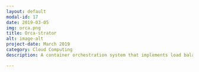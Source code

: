 ```yaml
---
layout: default
modal-id: 17
date: 2019-03-05
img: orca.png
title: Orca-strator
alt: image-alt
project-date: March 2019
category: Cloud Computing
description: A container orchestration system that implements load balancing, auto scaling and fault tolerance, that can be used with any containerised application. The scaling and health checking rules can also be customised. <br> Check it out on GitHub<a href="https://github.com/Aveek-Saha/Cricket-score-predictor"> Cricket Score Predictor!</a> <br><div>Icons made by <a href="https://www.freepik.com/" title="Freepik">Freepik</a> from <a href="https://www.flaticon.com/" title="Flaticon">www.flaticon.com</a> is licensed by <a href="http://creativecommons.org/licenses/by/3.0/" title="Creative Commons BY 3.0" target="_blank">CC 3.0 BY</a></div>

---
```

